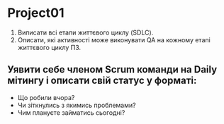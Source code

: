 # Project01 
1. Виписати всі етапи життєвого циклу (SDLC). 
2. Описати, які активності може виконувати QA на кожному етапі життєвого циклу ПЗ.

## Уявити себе членом Scrum команди на Daily мітингу і описати свій статус у форматі:
+ Що робили вчора?
+ Чи зіткнулись з якимись проблемами?
+ Чим плануєте займатись сьогодні?
